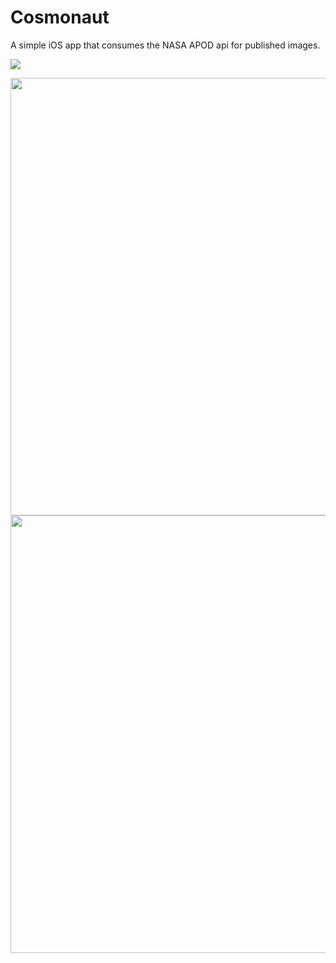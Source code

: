 # Cosmonaut
A simple iOS app that consumes the NASA APOD api for published images.



<img src=https://user-images.githubusercontent.com/8634165/188333498-a3e2283b-8901-4243-9742-4cceae78a72d.gif />

<img height=700 src=https://user-images.githubusercontent.com/8634165/188332752-6a2666d4-638f-425d-bbf2-ddc430979aa1.png /><img height=700 src=https://user-images.githubusercontent.com/8634165/188332759-73a6f5c5-21a0-424e-a507-9c6fb64db01c.png />

